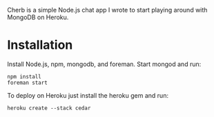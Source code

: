 Cherb is a simple Node.js chat app I wrote to start playing around with MongoDB on Heroku.

Installation
============

Install Node.js, npm, mongodb, and foreman. Start mongod and run:

    npm install
    foreman start

To deploy on Heroku just install the heroku gem and run:

    heroku create --stack cedar